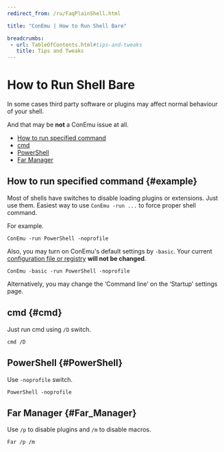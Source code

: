 ```yaml
---
redirect_from: /ru/FaqPlainShell.html

title: "ConEmu | How to Run Shell Bare"

breadcrumbs:
 - url: TableOfContents.html#tips-and-tweaks
   title: Tips and Tweaks
---
```


# How to Run Shell Bare

In some cases third party software or plugins may
affect normal behaviour of your shell.

And that may be **not** a ConEmu issue at all.

* [How to run specified command](#example)
* [cmd](#cmd)
* [PowerShell](#PowerShell)
* [Far Manager](#Far_Manager)



## How to run specified command  {#example}

Most of shells have switches to disable loading plugins or extensions.
Just use them. Easiest way to use `ConEmu -run ...` to force proper shell command.

For example.

~~~
ConEmu -run PowerShell -noprofile
~~~

Also, you may turn on ConEmu's default settings by `-basic`.
Your current [configuration file or registry](ConEmuXml.html)
**will not be changed**.

~~~
ConEmu -basic -run PowerShell -noprofile
~~~

Alternatively, you may change the ‘Command line’ on the ‘Startup’ settings page.




## cmd  {#cmd}

Just run cmd using `/D` switch.

~~~
cmd /D
~~~



## PowerShell  {#PowerShell}

Use `-noprofile` switch.

~~~
PowerShell -noprofile
~~~



## Far Manager  {#Far_Manager}

Use `/p` to disable plugins and `/m` to disable macros.

~~~
Far /p /m
~~~
